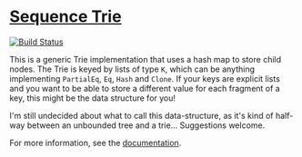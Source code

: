 [Sequence Trie][doc]
====

[![Build Status](https://travis-ci.org/michaelsproul/rust-sequence-trie.svg)](https://travis-ci.org/michaelsproul/rust-sequence-trie)

This is a generic Trie implementation that uses a hash map to store child nodes. The Trie is keyed by lists of type `K`, which can be anything implementing `PartialEq`, `Eq`, `Hash` and `Clone`. If your keys are explicit lists and you want to be able to store a different value for each fragment of a key, this might be the data structure for you!

I'm still undecided about what to call this data-structure, as it's kind of half-way between an unbounded tree and a trie... Suggestions welcome.

For more information, see the [documentation][doc].

[doc]: http://gnuhacks.com/rust/sequence_trie/
